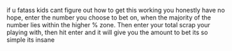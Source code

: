 if u fatass kids cant figure out how to get this working you honestly have no hope, enter the number you choose to bet on, when the majority of the number lies within the higher % zone. Then enter your total scrap your playing with, then hit enter and it will give you the amount to bet its so simple its insane
